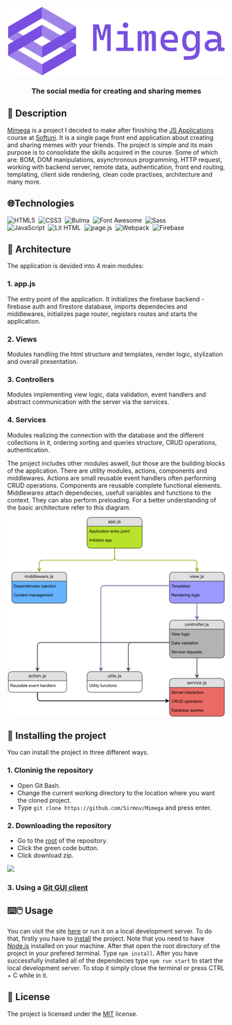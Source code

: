 <p align="center"><img src="https://github.com/Sirmov/Mimega/blob/main/assets/images/readme_banner.png"></p>
<h3 align="center">The social media for creating and sharing memes</h3>

## 📒 Description
[Mimega](https://mimega-b819a.web.app) is a project I decided to make after finishing the [JS Applications](https://softuni.bg/certificates/details/130450/12e1b118) course at [Softuni](https://softuni.bg). It is a single page front end application about creating and sharing memes with your friends. The project is simple and its main purpose is to consolidate the skills acquired in the course. Some of which are: BOM, DOM manipulations, asynchronous programming, HTTP request, working with backend server, remote data, authentication, front end routing, templating, client side rendering, clean code practises, architecture and many more.

## 🌐Technologies
  
![HTML5](https://img.shields.io/badge/HTML5-E34F26.svg?&style=flat&logo=html5&logoColor=white)&nbsp;
![CSS3](https://img.shields.io/badge/CSS3-%231572B6.svg?&style=flat&logo=css3&logoColor=white)&nbsp;
![Bulma](https://img.shields.io/badge/Bulma-00D1B2?style=for-the-flat&logo=bulma&logoColor=white)&nbsp;
![Font Awesome](https://img.shields.io/badge/Font%20Awesome-528DD7?style=for-the-flat&logo=fontawesome&logoColor=white)&nbsp;
![Sass](https://img.shields.io/badge/Sass-CC6699?style=for-the-flat&logo=sass&logoColor=white)&nbsp;\
![JavaScript](https://img.shields.io/badge/Javascript-a57f1c.svg?&style=flat&logo=javascript&logoColor=%23F7DF1E)&nbsp;
![Lit HTML](https://img.shields.io/badge/Lit%20Html-324FFF.svg?&style=flat&logo=lit&logoColor=%23F7DF1E)&nbsp;
![page.js](https://img.shields.io/badge/page.js-323330.svg?&style=flat&logo=javascript&logoColor=%23F7DF1E)&nbsp;
![Webpack](https://img.shields.io/badge/Webpack-8DD6F9?style=for-the-flat&logo=webpack&logoColor=white)&nbsp;
![Firebase](https://img.shields.io/badge/Firebase-FFCA28?style=for-the-flat&logo=firebase&logoColor=white)&nbsp;

<!-- 
HTML5, CSS3, Bulma, Font Awesome, Sass, JavaScript, Lit Html, page.js, Webpack, Firebase
-->

## 🧱 Architecture
The application is devided into 4 main modules:
### 1. app.js
  The entry point of the application. It initializes the firebase backend - firebase auth and firestore database, imports dependecies and middlewares, initializes page router, registers routes and starts the application.
### 2. Views 
  Modules handling the html structure and templates, render logic, stylization and overall presentation.
### 3. Controllers 
  Modules implementing view logic, data validation, event handlers and abstract communication with the server via the services.
### 4. Services 
  Modules realizing the connection with the database and the different collections in it, ordering sorting and queries structure, CRUD operations, authentication.
  
  The project includes other modules aswell, but those are the building blocks of the application. There are utility modules, actions, components and middlewares.
  Actions are small reusable event handlers often performing CRUD operations. Components are reusable complete functional elements. Middlewares attach dependecies, usefull variables and functions to the context. They can also perform preloading. For a better understanding of the basic architecture refer to this diagram.
<p align="center"><img src="https://github.com/Sirmov/Mimega/blob/main/assets/images/architecture_diagram.png"></p>

## 🎿 Installing the project
You can install the project in three different ways.

### 1. Cloninig the repository
  - Open Git Bash.
  - Change the current working directory to the location where you want the cloned project.
  - Type ```git clone https://github.com/Sirmov/Mimega``` and press enter.

### 2. Downloading the repository
  - Go to the [root](https://github.com/Sirmov/Mimega) of the repository.
  - Click the  green code button.
  - Click download zip.
  <img width="50%" src="https://docs.github.com/assets/cb-20363/images/help/repository/code-button.png">
  
### 3. Using a [Git GUI client](https://git-scm.com/downloads/guis)

## ⌨️🖱️ Usage
You can visit the site [here](https://mimega-b819a.web.app) or run it on a local development server. To do that, firstly you have to [install](https://github.com/Sirmov/Mimega#-installing-the-project) the project. Note that you need to have [Node.js](https://nodejs.org/en/) installed on your machine. After that open the root directory of the project in your prefered terminal. Type ```npm install```. After you have successfully installed all of the dependecies type ```npm run start``` to start the local development server. To stop it simply close the terminal or press CTRL + C while in it.

## 📑 License
The project is licensed under the [MIT](https://github.com/Sirmov/Mimega/blob/main/LICENSE) license.
